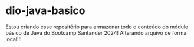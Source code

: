 # dio-java-basico
Estou criando esse repositório para armazenar todo o conteúdo do módulo básico de Java do Bootcamp Santander 2024!
Alterando arquivo de forma local!!!

